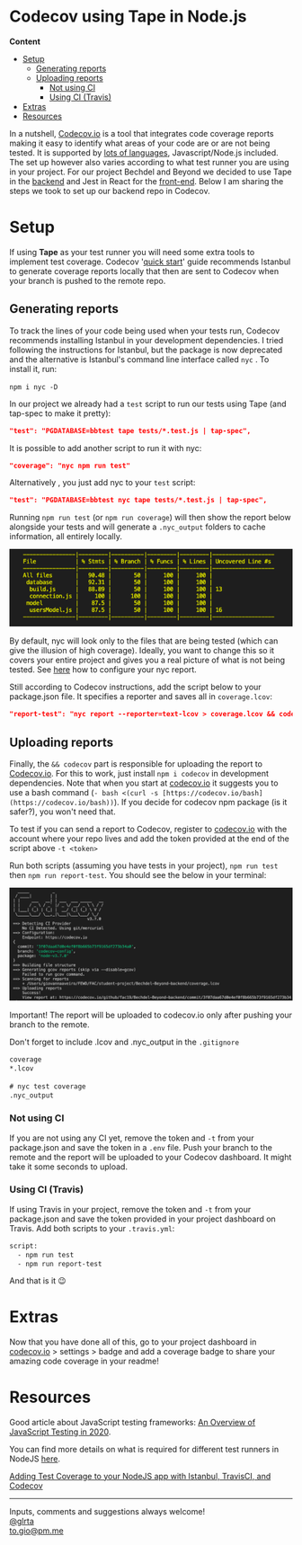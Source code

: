 <!-- omit in toc -->
# Codecov using Tape in Node.js

**Content**

- [Setup](#setup)
  - [Generating reports](#generating-reports)
  - [Uploading reports](#uploading-reports)
    - [Not using CI](#not-using-ci)
    - [Using CI (Travis)](#using-ci-travis)
- [Extras](#extras)
- [Resources](#resources)

In a nutshell, [Codecov.io](http://codecov.io) is a tool that integrates code coverage reports making it easy to identify what areas of your code are or are not being tested. It is supported by [lots of languages](https://docs.codecov.io/docs/supported-languages), Javascript/Node.js included. The set up however also varies according to what test runner you are using in your project. For our project Bechdel and Beyond we decided to use Tape in the [backend](https://github.com/fac19/Bechdel-Beyond-backend) and Jest in React for the [front-end](https://github.com/fac19/Bechdel-Beyond). Below I am sharing the steps we took to set up our backend repo in Codecov.

# Setup

If using **Tape** as your test runner you will need some extra tools to implement test coverage. Codecov '[quick start](https://docs.codecov.io/docs/quick-start)' guide recommends Istanbul to generate coverage reports locally that then are sent to Codecov when your branch is pushed to the remote repo. 

## Generating reports

To track the lines of your code being used when your tests run, Codecov recommends installing Istanbul in your development dependencies. I tried following the instructions for Istanbul, but the package is now deprecated and the alternative is Istanbul's command line interface called `nyc` . To install it, run:

 `npm i nyc -D`

In our project we already had a `test` script to run our tests using Tape (and tap-spec to make it pretty):

```json
"test": "PGDATABASE=bbtest tape tests/*.test.js | tap-spec",
```

It is possible to add another script to run it with nyc:

```json
"coverage": "nyc npm run test"
```

Alternatively , you just add nyc to your `test` script:

```json
"test": "PGDATABASE=bbtest nyc tape tests/*.test.js | tap-spec",
```

Running `npm run test`  (or `npm run coverage`) will then show the report below alongside your tests and will generate a `.nyc_output` folders to cache information, all entirely locally.

![report example](./img/Screenshot_2020-05-21_at_09.03.32.png)

By default, nyc will look only to the files that are being tested (which can give the illusion of high coverage). Ideally, you want to change this so it covers your entire project and gives you a real picture of what is not being tested. See [here](https://github.com/istanbuljs/nyc#configuring-nyc) how to configure your nyc report.

 

Still according to Codecov instructions, add the script below to your package.json file. It specifies a reporter  and saves all in `coverage.lcov`:  

```json
"report-test": "nyc report --reporter=text-lcov > coverage.lcov && codecov",
```

## Uploading reports

Finally, the  `&& codecov` part is responsible for uploading the report to [Codecov.io](http://codecov.io). For this to work, just install `npm i codecov` in development dependencies. Note that when you start at [codecov.io](http://codecov.io) it suggests you to use a bash command (`- bash <(curl -s [https://codecov.io/bash](https://codecov.io/bash))`). If you decide for codecov npm package (is it safer?), you won't need that.

To test if you can send a report to Codecov, register to [codecov.io](http://codecov.io) with the account where your repo lives and add the token provided at the end of the script above `-t <token>`

Run both scripts (assuming you have tests in your project), `npm run test` then `npm run report-test`. You should see the below in your terminal:

![codecov report example](./img/Screenshot_2020-05-30_at_13.55.39.png)

Important! The report will be uploaded to codecov.io only after pushing your branch to the remote. 

Don't forget to include .lcov and .nyc_output in the `.gitignore`

```
coverage
*.lcov

# nyc test coverage
.nyc_output
```

### Not using CI

If you are not using any CI yet, remove the token and `-t` from your package.json and save the token in a `.env` file. Push your branch to the remote and the report will be uploaded to your Codecov dashboard. It might take it some seconds to upload.

### Using CI (Travis)

If using Travis in your project, remove the token and `-t` from your package.json and save the token provided in your project dashboard on Travis. Add both scripts to your `.travis.yml`:

```
script:
  - npm run test
  - npm run report-test
```

And that is it 😉

# Extras

Now that you have done all of this, go to your project dashboard in [codecov.io](http://code.io) > settings > badge and add a coverage badge to share your amazing code coverage in your readme! 

# Resources

Good article about JavaScript testing frameworks: [An Overview of JavaScript Testing in 2020](https://medium.com/welldone-software/an-overview-of-javascript-testing-7ce7298b9870).

You can find more details on what is required for different test runners in NodeJS [here](https://github.com/codecov/example-node). 

[Adding Test Coverage to your NodeJS app with Istanbul, TravisCI, and Codecov](https://medium.com/@erickzhao/adding-test-coverage-to-your-nodejs-app-with-codecov-istanbul-and-travisci-aa092c1e360c)

---

Inputs, comments and suggestions always welcome!</br>
[@glrta](https://github.com/glrta)</br>
to.gio@pm.me